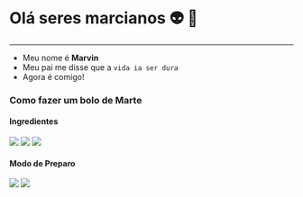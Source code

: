# Olá seres marcianos 👽 🖖
---

- Meu nome é **Marvin**
- Meu pai me disse que a `vida ia ser dura`
- Agora é comigo!

### Como fazer um bolo de Marte
#### Ingredientes
![](https://img.shields.io/badge/Python-3776AB?style=for-the-badge&logo=python&logoColor=white) ![](https://img.shields.io/badge/React-20232A?style=for-the-badge&logo=react&logoColor=61DAFB) ![](https://img.shields.io/badge/SAP-0FAAFF?style=for-the-badge&logo=sap&logoColor=white)

#### Modo de Preparo
[![](https://github-readme-stats.vercel.app/api?username=wolfgui)](https://github.com/anuraghazra/github-readme-stats)
[![](https://github-readme-stats.vercel.app/api/top-langs/?username=wolfgui)](https://github.com/anuraghazra/github-readme-stats)